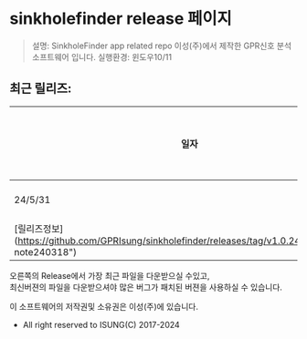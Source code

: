 # sinkholefinder release 페이지
> 설명: SinkholeFinder app related repo  이성(주)에서 제작한 GPR신호 분석 소프트웨어 입니다. 
> 실행환경: 윈도우10/11

## 최근 릴리즈:
| 일자 | 릴리즈 버젼 | 릴리즈정보 |
|-----------|----------|-----------|
| 24/5/31 | [SinkholeFinder분석64bit-240318pw.zip](https://github.com/GPRIsung/sinkholefinder/releases/download/v1.0.240318/SinkholeFinder.64bit-240318pw.zip, "Download 240318")
|    [릴리즈정보](https://github.com/GPRIsung/sinkholefinder/releases/tag/v1.0.240318,"Release note240318") |


오른쪽의 Release에서 가장 최근 파일을 다운받으실 수있고,   
최신버젼의 파일을 다운받으셔야 많은 버그가 패치된 버젼을 사용하실 수 있습니다.  


이 소프트웨어의 저작권및 소유권은 이성(주)에 있습니다.
- All right reserved to ISUNG(C) 2017-2024
  
